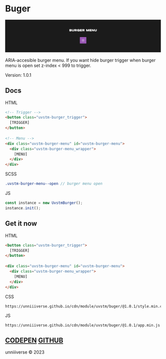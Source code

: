 # Buger
![COVER](./cover.png)

ARIA-accesible burger menu. If you want hide burger trigger when burger menu is open set z-index < 999 to trigger. 

Version: 1.0.1

## Docs
HTML
```html
<!-- Trigger -->
<button class="uvstm-burger_trigger">
  [TRIGGER]
</button>

<!-- Menu -->
<div class="uvstm-burger-menu" id="uvstm-burger-menu">
  <div class="uvstm-burger-menu_wrapper">
    [MENU]
  </div>
</div>
```

SCSS
```scss
.uvstm-burger-menu--open // burger menu open
```

JS
```javascript
const instance = new UvstmBurger();
instance.init();
```

## Get it now
HTML
```html
<button class="uvstm-burger_trigger">
  [TRIGGER]
</button>

<div class="uvstm-burger-menu" id="uvstm-burger-menu">
  <div class="uvstm-burger-menu_wrapper">
    [MENU]
  </div>
</div>
```

CSS
```
https://unniiiverse.github.io/cdn/module/uvstm/buger/@1.0.1/style.min.css
```

JS
```
https://unniiiverse.github.io/cdn/module/uvstm/buger/@1.0.1/app.min.js
```

## [CODEPEN](https://codepen.io/unniiiverse/pen/[MODULE_CODEPEN]) [GITHUB](https://github.com/unniiiverse/uvstm-buger)
unniiiverse ©️ 2023